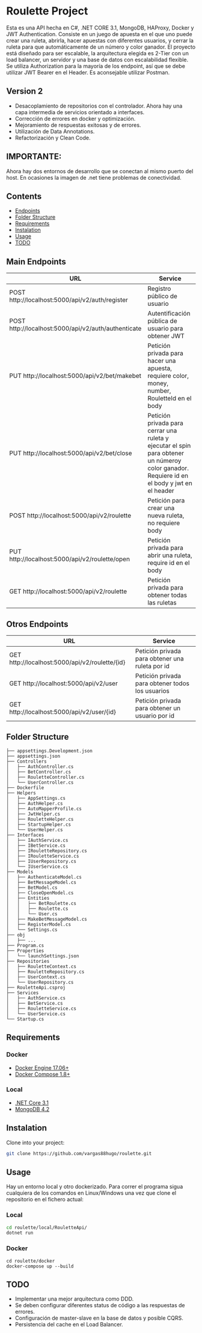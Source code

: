 # Roulette Project
Esta es una API hecha en C#, .NET CORE 3.1, MongoDB, HAProxy, Docker y JWT Authentication. Consiste en un juego de apuesta en el que uno puede crear una ruleta, abrirla, hacer apuestas con diferentes usuarios, y cerrar la ruleta para que automáticamente de un número y color ganador. El proyecto está diseñado para ser escalable, la arquitectura elegida es 2-Tier con un load balancer, un servidor y una base de datos con escalabilidad flexible. Se utiliza Authorization para la mayoría de los endpoint, así que se debe utilizar JWT Bearer en el Header. Es aconsejable utilizar Postman.

## Version 2
* Desacoplamiento de repositorios con el controlador. Ahora hay una capa intermedia de servicios orientado a interfaces.
* Corrección de errores en docker y optimización.
* Mejoramiento de respuestas exitosas y de errores.
* Utilización de Data Annotations.
* Refactorización y Clean Code.

## IMPORTANTE: 
Ahora hay dos entornos de desarrollo que se conectan al mismo puerto del host. En ocasiones la imagen de .net tiene problemas de conectividad.

## Contents
- [Endpoints](#Endpoints)
- [Folder Structure](#Folder)
- [Requirements](#Requirements)
- [Instalation](#Instalation)
- [Usage](#Usage)
- [TODO](#TODO)

<a name="Endpoints"></a>
## Main Endpoints
| URL | Service |
|-----|---------|
| POST http://localhost:5000/api/v2/auth/register | Registro público de usuario |
| POST http://localhost:5000/api/v2/auth/authenticate | Autentificación pública de usuario para obtener JWT |
| PUT http://localhost:5000/api/v2/bet/makebet | Petición privada para hacer una apuesta, requiere color, money, number, RouletteId en el body | 
| PUT http://localhost:5000/api/v2/bet/close | Petición privada para cerrar una ruleta y ejecutar el spin para obtener un númeroy color  ganador. Requiere id en el body y jwt en el header |
| POST http://localhost:5000/api/v2/roulette | Petición para crear una nueva ruleta, no requiere body |
| PUT http://localhost:5000/api/v2/roulette/open | Petición privada para abrir una ruleta, require id en el body |
| GET http://localhost:5000/api/v2/roulette | Petición privada para obtener todas las ruletas |


## Otros Endpoints
| URL | Service |
|-----|---------|
| GET http://localhost:5000/api/v2/roulette/{id} | Petición privada para obtener una ruleta por id |
| GET http://localhost:5000/api/v2/user | Petición privada para obtener todos los usuarios |
| GET http://localhost:5000/api/v2/user/{id} | Petición privada para obtener un usuario por id |

<a name="Folder"></a>
## Folder Structure
```
├── appsettings.Development.json
├── appsettings.json
├── Controllers
│   ├── AuthController.cs
│   ├── BetController.cs
│   ├── RouletteController.cs
│   └── UserController.cs
├── Dockerfile
├── Helpers
│   ├── AppSettings.cs
│   ├── AuthHelper.cs
│   ├── AutoMapperProfile.cs
│   ├── JwtHelper.cs
│   ├── RouletteHelper.cs
│   ├── StartupHelper.cs
│   └── UserHelper.cs
├── Interfaces
│   ├── IAuthService.cs
│   ├── IBetService.cs
│   ├── IRouletteRepository.cs
│   ├── IRouletteService.cs
│   ├── IUserRepository.cs
│   └── IUserService.cs
├── Models
│   ├── AuthenticateModel.cs
│   ├── BetMessageModel.cs
│   ├── BetModel.cs
│   ├── CloseOpenModel.cs
│   ├── Entities
│   │   ├── BetRoulette.cs
│   │   ├── Roulette.cs
│   │   └── User.cs
│   ├── MakeBetMessageModel.cs
│   ├── RegisterModel.cs
│   └── Settings.cs
├── obj
│   ├── ...
├── Program.cs
├── Properties
│   └── launchSettings.json
├── Repositories
│   ├── RouletteContext.cs
│   ├── RouletteRepository.cs
│   ├── UserContext.cs
│   └── UserRepository.cs
├── RouletteApi.csproj
├── Services
│   ├── AuthService.cs
│   ├── BetService.cs
│   ├── RouletteService.cs
│   └── UserService.cs
└── Startup.cs

```

<a name="Requirements"></a>
## Requirements
### Docker
* [Docker Engine 17.06+](https://docs.docker.com/engine/installation/)
* [Docker Compose 1.8+](https://docs.docker.com/compose/install/)
### Local
* [.NET Core 3.1](https://dotnet.microsoft.com/download/dotnet-core/3.1)
* [MongoDB 4.2](https://docs.mongodb.com/manual/administration/install-community/)

<a name="Instalation"></a>
## Instalation
Clone into your project:
```bash
git clone https://github.com/vargas88hugo/roulette.git
```

<a name="Usage"></a>
## Usage
Hay un entorno local y otro dockerizado. Para correr el programa sigua cualquiera de los comandos en Linux/Windows una vez que clone el repositorio en el fichero actual:

### Local
```bash
cd roulette/local/RouletteApi/
dotnet run
```

### Docker
```
cd roulette/docker
docker-compose up --build
```

<a name="TODO"></a>
## TODO
* Implementar una mejor arquitectura como DDD.
* Se deben configurar diferentes status de código a las respuestas de errores.
* Configuración de master-slave en la base de datos y posible CQRS.
* Persistencia del cache en el Load Balancer.
